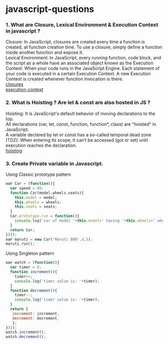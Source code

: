 # javascript-questions

### 1. What are Closure, Lexical Environment & Execution Context in javascript ?
Closure: In JavaScript, closures are created every time a function is created, at function creation time. To use a closure, simply define a function inside another function and expose it.<br/>
Lexical Environment: In JavaScript, every running function, code block, and the script as a whole have an associated object known as the Execution Context: When your code runs in the JavaScript Engine. Each statement of your code is executed in a certain Execution Context. A new Execution Context is created whenever function invocation is there. <br/>
[closures](http://javascript.info/closure)<br/>
[execution-context](https://hackernoon.com/javascript-execution-context-and-lexical-environment-explained-528351703922)

### 2. What is Hoisting ? Are let & const are also hosted in JS ?
Hoisting: It is JavaScript's default behavior of moving declarations to the top.<br/>
All declarations (var, let, const, function, function*, class) are "hoisted" in JavaScript.<br/>
A variable declared by let or const has a so-called temporal dead zone (TDZ): When entering its scope, it can’t be accessed (got or set) until execution reaches the declaration.<br />
[hoisting](https://stackoverflow.com/questions/31219420/are-variables-declared-with-let-or-const-not-hoisted-in-es6)

### 3. Create Private variable in Javascript.
Using Classic prototype pattern<br/>
```js
var Car = (function(){
  var speed = 80;
  function Car(model,wheels,seats){
    this.model = model;
    this.wheels = wheels;
    this.seats = seats;
  }
  Car.prototype.run = function(){
    console.log('car of model '+this.model+' having '+this.wheels+' wheels & '+this.seats+' seats is running at speed of '+speed+' km/hr');
  }
  return Car;
})();
var maruti = new Car('Maruti 800',4,5);
maruti.run();
```
Using Singleton pattern<br/>
```js
var watch = (function(){
  var timer = 0;
  function increment(){
    timer++;
    console.log('timer value is: '+timer);
  }
  function decrement(){
    timer--;
    console.log('timer value is: '+timer);
  }
  return {
   increment: increment,
   decrement: decrement,
   };
})();
watch.increment();
watch.decrement();
```

